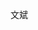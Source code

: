 <html>

<head>
<meta charset="UTF-8">
<title>彬</title>
</head>

<body>
  
  <p>文斌</p>
  
  
</body>
</html>
